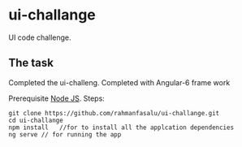 # ui-challange
UI code challenge.

## The task
Completed the ui-challeng. Completed with Angular-6 frame work

Prerequisite
[Node JS](https://nodejs.org/en/). 
Steps:
```
git clone https://github.com/rahmanfasalu/ui-challange.git
cd ui-challange
npm install   //for to install all the applcation dependencies
ng serve // for running the app

```
